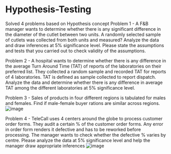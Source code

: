 # Hypothesis-Testing
Solved 4 problems based on Hypothesis concept
Problem 1 - A F&B manager wants to determine whether there is any significant difference in the diameter of the cutlet between two units. A randomly selected sample of cutlets was collected from both units and measured? Analyze the data and draw inferences at 5% significance level. Please state the assumptions and tests that you carried out to check validity of the assumptions.

Problem 2 - A hospital wants to determine whether there is any difference in the average Turn Around Time (TAT) of reports of the laboratories on their preferred list. They collected a random sample and recorded TAT for reports of 4 laboratories. TAT is defined as sample collected to report dispatch.
Analyze the data and determine whether there is any difference in average TAT among the different laboratories at 5% significance level.

Problem 3 - Sales of products in four different regions is tabulated for males and females. Find if male-female buyer rations are similar across regions.
![image](https://user-images.githubusercontent.com/78465782/123639183-8e7b9300-d83d-11eb-8695-e8bd0c8abf6d.png)

Problem 4 - TeleCall uses 4 centers around the globe to process customer order forms. They audit a certain %  of the customer order forms. Any error in order form renders it defective and has to be reworked before processing.  The manager wants to check whether the defective %  varies by centre. Please analyze the data at 5% significance level and help the manager draw appropriate inferences
![image](https://user-images.githubusercontent.com/78465782/123639239-9d624580-d83d-11eb-8305-9b4e843d1537.png)
 
